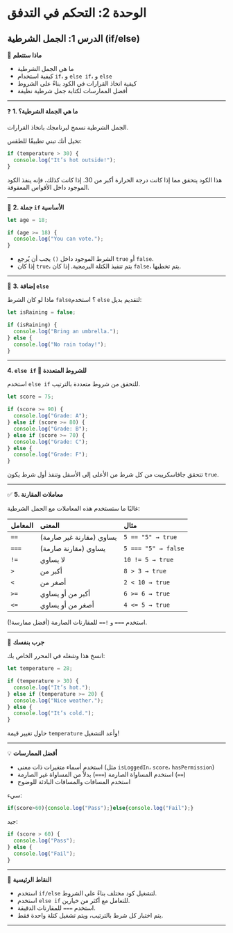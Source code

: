 # الوحدة 2: التحكم في التدفق

## الدرس 1: الجمل الشرطية (if/else)



🧠 **ماذا ستتعلم**
*	ما هي الجمل الشرطية
*	كيفية استخدام `if`، و `else if`، و `else`
*	كيفية اتخاذ القرارات في الكود بناءً على الشروط
*	أفضل الممارسات لكتابة جمل شرطية نظيفة

---

❓ **1. ما هي الجملة الشرطية؟**

الجمل الشرطية تسمح لبرنامجك باتخاذ القرارات.

تخيل أنك تبني تطبيقًا للطقس:
```javascript
if (temperature > 30) {
  console.log("It’s hot outside!");
}
```
هذا الكود يتحقق مما إذا كانت درجة الحرارة أكبر من 30. إذا كانت كذلك، فإنه ينفذ الكود الموجود داخل الأقواس المعقوفة.

---

🔀 **2. جملة `if` الأساسية**
```javascript
let age = 18;

if (age >= 18) {
  console.log("You can vote.");
}
```
*	الشرط الموجود داخل `()` يجب أن يُرجع `true` أو `false`.
*	إذا كان `true`، يتم تنفيذ الكتلة البرمجية. إذا كان `false`، يتم تخطيها.

---

🧩 **3. إضافة `else`**

ماذا لو كان الشرط `false`؟ استخدم `else` لتقديم بديل:
```javascript
let isRaining = false;

if (isRaining) {
  console.log("Bring an umbrella.");
} else {
  console.log("No rain today!");
}
```

---

**4. `else if` 🔁 للشروط المتعددة**

استخدم `else if` للتحقق من شروط متعددة بالترتيب.
```javascript
let score = 75;

if (score >= 90) {
  console.log("Grade: A");
} else if (score >= 80) {
  console.log("Grade: B");
} else if (score >= 70) {
  console.log("Grade: C");
} else {
  console.log("Grade: F");
}
```
تتحقق جافاسكريبت من كل شرط من الأعلى إلى الأسفل وتنفذ أول شرط يكون `true`.

---

✅ **5. معاملات المقارنة**

غالبًا ما ستستخدم هذه المعاملات مع الجمل الشرطية:

| المعامل | المعنى                    | مثال                   |
| :------- | :------------------------ | :---------------------- |
| `==`     | يساوي (مقارنة غير صارمة) | `5 == "5" → true`       |
| `===`    | يساوي (مقارنة صارمة)    | `5 === "5" → false`     |
| `!=`     | لا يساوي                  | `10 != 5 → true`        |
| `>`      | أكبر من                   | `8 > 3 → true`          |
| `<`      | أصغر من                   | `2 < 10 → true`         |
| `>=`     | أكبر من أو يساوي          | `6 >= 6 → true`         |
| `<=`     | أصغر من أو يساوي          | `4 <= 5 → true`         |

استخدم `===` و `!==` للمقارنات الصارمة (أفضل ممارسة!).

---

🧪 **جرب بنفسك**

انسخ هذا وشغله في المحرر الخاص بك:
```javascript
let temperature = 28;

if (temperature > 30) {
  console.log("It’s hot.");
} else if (temperature >= 20) {
  console.log("Nice weather.");
} else {
  console.log("It’s cold.");
}
```
حاول تغيير قيمة `temperature` وأعد التشغيل!

---

💡 **أفضل الممارسات**
*	استخدم أسماء متغيرات ذات معنى (مثل `isLoggedIn`، `score`، `hasPermission`)
*	استخدم المساواة الصارمة (`===`) بدلاً من المساواة غير الصارمة (`==`)
*	استخدم المسافات والمسافات البادئة للوضوح

سيء:
```javascript
if(score>60){console.log("Pass");}else{console.log("Fail");}
```

جيد:
```javascript
if (score > 60) {
  console.log("Pass");
} else {
  console.log("Fail");
}
```

---

🧠 **النقاط الرئيسية**
*	استخدم `if/else` لتشغيل كود مختلف بناءً على الشروط.
*	استخدم `else if` للتعامل مع أكثر من خيارين.
*	استخدم `===` للمقارنات الدقيقة.
*	يتم اختبار كل شرط بالترتيب، ويتم تشغيل كتلة واحدة فقط.

---
